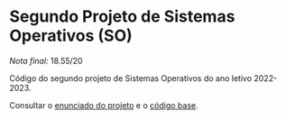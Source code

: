 # Segundo Projeto de Sistemas Operativos (SO)

*Nota final:* 18.55/20

Código do segundo projeto de Sistemas Operativos do ano letivo 2022-2023.

Consultar o [enunciado do projeto](https://github.com/tecnico-so/enunciado-proj-so-2022-23) e o [código base](https://github.com/tecnico-so/projeto-so-2022-23).